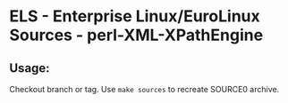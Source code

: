 # ELS - Enterprise Linux/EuroLinux Sources - perl-XML-XPathEngine
 
## Usage:
  Checkout branch or tag. Use `make sources` to recreate  SOURCE0 archive.
